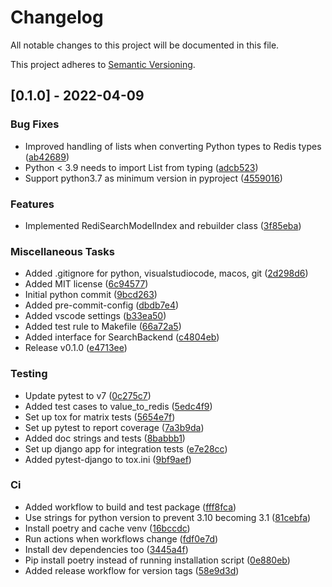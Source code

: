 # Changelog

All notable changes to this project will be documented in this file.

This project adheres to [Semantic Versioning](https://semver.org/spec/v2.0.0.html).

## [0.1.0] - 2022-04-09

### Bug Fixes

- Improved handling of lists when converting Python types to Redis types ([ab42689](ab42689747b3fb46260967cac4e31d96424935c2))
- Python < 3.9 needs to import List from typing ([adcb523](adcb5230a01e3b9b0e7fdd49de67a8298785b4bc))
- Support python3.7 as minimum version in pyproject ([4559016](4559016808e3efec14249798d75ed52370b6efb9))

### Features

- Implemented RediSearchModelIndex and rebuilder class ([3f85eba](3f85eba0ef3f0adf66c6ac5ca263a54768cb9084))

### Miscellaneous Tasks

- Added .gitignore for python, visualstudiocode, macos, git ([2d298d6](2d298d6787b5c2a9b262225678a210a54378d2c4))
- Added MIT license ([6c94577](6c94577678848c5cbae35a9b9f0afaebe31b9d3a))
- Initial python commit ([9bcd263](9bcd2634650a95a9576183db1559d32610eae0b6))
- Added pre-commit-config ([dbdb7e4](dbdb7e45e62bc87909198387848aa09ddedd53d8))
- Added vscode settings ([b33ea50](b33ea50f1030c3420ab07d1386357f535df99414))
- Added test rule to Makefile ([66a72a5](66a72a56ad701afbdf0a5241c6209066309438fc))
- Added interface for SearchBackend ([c4804eb](c4804ebe60b01981e9379320d5c06d2dc48d21a5))
- Release v0.1.0 ([e4713ee](e4713ee5fd6684dac205a373fb01685ae393fcc8))

### Testing

- Update pytest to v7 ([0c275c7](0c275c774ab8a961d95bee58bcc96fdbf06fde83))
- Added test cases to value_to_redis ([5edc4f9](5edc4f92ab811a662a1948577f07dce5271f94af))
- Set up tox for matrix tests ([5654e7f](5654e7f16b549dc5079c73a39f85615eaba8d2cc))
- Set up pytest to report coverage ([7a3b9da](7a3b9da5c36e2ab997b4f42c74a5f88301e804a4))
- Added doc strings and tests ([8babbb1](8babbb1ea2902c404807d5825dad4430e45286d2))
- Set up django app for integration tests ([e7e28cc](e7e28cc19e6f86e467fc83ddebf9506c3280ec75))
- Added pytest-django to tox.ini ([9bf9aef](9bf9aef86ad30dda9f1a9e4a52bf76cc9da79851))

### Ci

- Added workflow to build and test package ([fff8fca](fff8fca5466fa0938f759c06f65fcdad615dde45))
- Use strings for python version to prevent 3.10 becoming 3.1 ([81cebfa](81cebfaab401f2db4925dd022403e2c648ab9960))
- Install poetry and cache venv ([16bccdc](16bccdc9551603b92d379d0ae373496b81b02f81))
- Run actions when workflows change ([fdf0e7d](fdf0e7d1dd302843445909bbd4a14d94dd00fcb0))
- Install dev dependencies too ([3445a4f](3445a4f3a6a7786b89282e9f7b9fc67b0394eca2))
- Pip install poetry instead of running installation script ([0e880eb](0e880ebca98e619f3f1bd60e2e631039c54b4139))
- Added release workflow for version tags ([58e9d3d](58e9d3ded14539f069311d2a8a98834984f92e80))

<!-- generated by git-cliff -->
